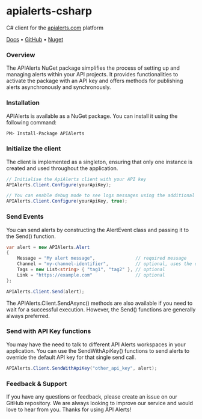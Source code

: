 # apialerts-csharp

C# client for the [apialerts.com](https://apialerts.com/) platform

[Docs](https://apialerts.com/docs/dotnet) • [GitHub](https://github.com/apialerts/apialerts-csharp) • [Nuget](https://www.nuget.org/packages/APIAlerts)

### Overview

The APIAlerts NuGet package simplifies the process of setting up and managing alerts within your API projects. It provides functionalities to activate the package with an API key and offers methods for publishing alerts asynchronously and synchronously.

### Installation

APIAlerts is available as a NuGet package. You can install it using the following command:

````bash
PM> Install-Package APIAlerts
````

### Initialize the client

The client is implemented as a singleton, ensuring that only one instance is created and used throughout the application.


````csharp
// Initialise the ApiAlerts client with your API key
APIAlerts.Client.Configure(yourApiKey);

// You can enable debug mode to see logs messages using the additional debug parameter
APIAlerts.Client.Configure(yourApiKey, true);
````

### Send Events

You can send alerts by constructing the AlertEvent class and passing it to the Send() function.

```csharp
var alert = new APIAlerts.Alert
{
    Message = "My alert message",               // required message
    Channel = "my-channel-identifier",          // optional, uses the default channel if not provided
    Tags = new List<string> { "tag1", "tag2" }, // optional
    Link = "https://example.com"                // optional
};

APIAlerts.Client.Send(alert);
```

The APIAlerts.Client.SendAsync() methods are also available if you need to wait for a successful execution. However, the Send() functions are generally always preferred.

### Send with API Key functions

You may have the need to talk to different API Alerts workspaces in your application. You can use the SendWithApiKey() functions to send alerts to override the default API key for that single send call.

```csharp
APIAlerts.Client.SendWithApiKey("other_api_key", alert);
```

### Feedback & Support

If you have any questions or feedback, please create an issue on our GitHub repository. We are always looking to improve our service and would love to hear from you. Thanks for using API Alerts!
